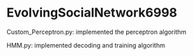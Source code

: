 # EvolvingSocialNetwork6998

Custom_Perceptron.py: implemented the perceptron algorithm

HMM.py: implemented decoding and training algorithm 
